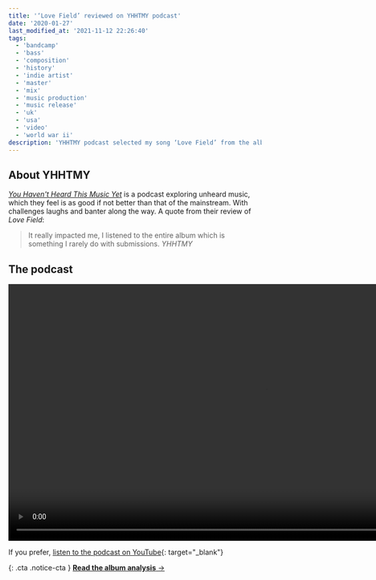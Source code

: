 ```yaml
---
title: '‘Love Field’ reviewed on YHHTMY podcast'
date: '2020-01-27'
last_modified_at: '2021-11-12 22:26:40'
tags:
  - 'bandcamp'
  - 'bass'
  - 'composition'
  - 'history'
  - 'indie artist'
  - 'master'
  - 'mix'
  - 'music production'
  - 'music release'
  - 'uk'
  - 'usa'
  - 'video'
  - 'world war ii'
description: 'YHHTMY podcast selected my song ‘Love Field’ from the album ‘After 1989’ for their latest episode.'
---
```

## About YHHTMY

[_You Haven't Heard This Music Yet_](https://www.youtube.com/@YHHTMPC) is a podcast exploring unheard music, which they feel is as good if not better than that of the mainstream. With challenges laughs and banter along the way. A quote from their review of _Love Field_:

> It really impacted me, I listened to the entire album which is something I rarely do with submissions.
> <cite>YHHTMY</cite>

## The podcast

<video controls src="{{ site.url }}/assets/videos/you-havent-heard-this-music-yet-podcast-love-field.mp4"
  width="1024">
  Sorry, your browser doesn't support embedded videos, but you can <a href="{{ site.url }}/assets/videos/you-havent-heard-this-music-yet-podcast-love-field.mp4">download it</a> and watch it with your favorite video player.
</video>

If you prefer, [listen to the podcast on YouTube](https://youtu.be/wb2hRjPuU6Y){: target="_blank"}

{: .cta .notice-cta }
[**Read the album analysis**&nbsp;&rarr;](/blog/after-1989/)